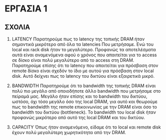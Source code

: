 # ΕΡΓΑΣΙΑ 1
## ΣΧΟΛΙΑ

1)	LATENCY
Παρατηρούμε πως το latency της τοπικής DRAM ήταν σημαντικά μικρότερο από όλα τα latencies Που μετρήσαμε. Ενώ του local και rack disk ήταν το μεγαλύτερο.
Προφανώς τα αποτελέσματα αυτά είναι αναμενόμενα αφού ο χρόνος που απαιτείται για το access σε δίσκο είναι πολύ μεγαλύτερο από το access στη DRAM. Παρατηρούμε επίσης ότι το latency που απαιτείται για πρόσβαση στον remote δίσκο είναι σχεδόν το ίδιο με αυτού για πρόσβαση στον local disk. Αυτό δείχνει πως το latency του δικτύου είναι εξαιρετικά μικρό.

2)	BANDWIDTH
Παρατηρούμε ότι το bandwidth της τοπικής DRAM είναι πολύ πιο μεγάλο από οποιοδήποτε άλλο bandwidth που μετρήσαμε στο πείραμά μας. 
Μεγάλο ήταν επίσης και το bandwidth του δικτύου, ωστόσο, όχι τόσο μεγάλο όσο της local DRAM, για αυτό και θεωρούμε πως το bandwidth της remote επικοινωνίας με την DRAM είναι όσο το bandwidth του δικτύου (bottleneck). To bandwidth του local disk ήταν προφανώς μικρότερο από αυτό της local DRAM και του δικτύου. 

3)	CAPACITY
Όπως ήταν αναμενόμενο, είδαμε ότι το local και remote disk έχουν πολύ μεγαλύτερη χωρητικότητα από την DRAM.
